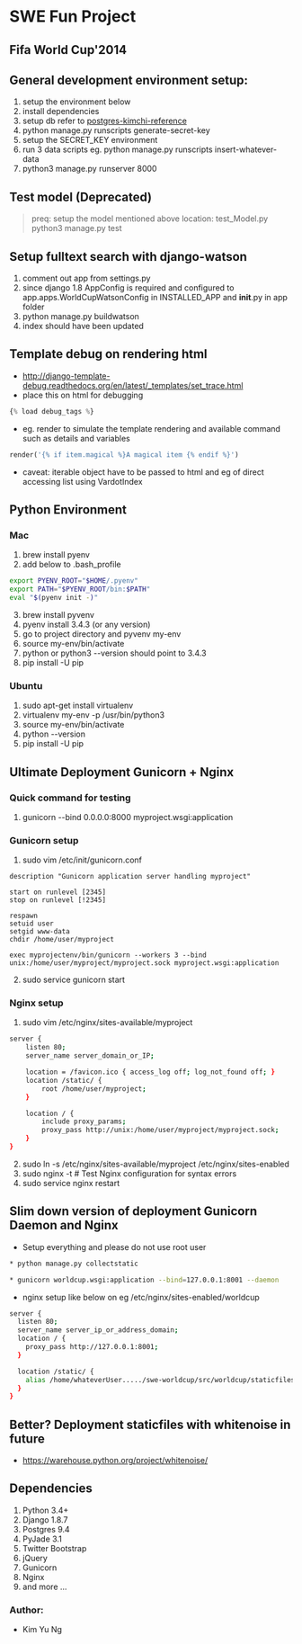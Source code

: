 # SWE Fun Project
## Fifa World Cup'2014


## General development environment setup:
1. setup the environment below
2. install dependencies
3. setup db refer to [postgres-kimchi-reference](/src/db_data/postgresql-newbie-guide.md)
4. python manage.py runscripts generate-secret-key
6. setup the SECRET_KEY environment
7. run 3 data scripts eg. python manage.py runscripts insert-whatever-data
8. python3 manage.py runserver 8000

## Test model (Deprecated)
> preq: setup the model mentioned above 
> location: test_Model.py
> python3 manage.py test


## Setup fulltext search with django-watson
1. comment out app from settings.py
2. since django 1.8 AppConfig is required and configured to app.apps.WorldCupWatsonConfig in INSTALLED_APP and __init__.py in app folder
3. python manage.py buildwatson
4. index should have been updated


## Template debug on rendering html
* http://django-template-debug.readthedocs.org/en/latest/_templates/set_trace.html
* place this on html for debugging
```python
{% load debug_tags %} 
```
* eg. render to simulate the template rendering and available command such as details and variables
```python
render('{% if item.magical %}A magical item {% endif %}')
```
* caveat: iterable object have to be passed to html and eg of direct accessing list using VardotIndex


## Python Environment
### Mac
1. brew install pyenv
1. add below to .bash_profile
```bash
export PYENV_ROOT="$HOME/.pyenv"
export PATH="$PYENV_ROOT/bin:$PATH"
eval "$(pyenv init -)"
```
3. brew install pyvenv
4. pyenv install 3.4.3 (or any version)
5. go to project directory and pyvenv my-env
6. source my-env/bin/activate
7. python or python3 --version should point to 3.4.3
8. pip install -U pip

### Ubuntu
1. sudo apt-get install virtualenv
1. virtualenv my-env -p /usr/bin/python3
1. source my-env/bin/activate
1. python --version
1. pip install -U pip

## Ultimate Deployment Gunicorn + Nginx

### Quick command for testing
1. gunicorn --bind 0.0.0.0:8000 myproject.wsgi:application

### Gunicorn setup
1. sudo vim /etc/init/gunicorn.conf
```shell
description "Gunicorn application server handling myproject"

start on runlevel [2345]
stop on runlevel [!2345]

respawn
setuid user
setgid www-data
chdir /home/user/myproject

exec myprojectenv/bin/gunicorn --workers 3 --bind unix:/home/user/myproject/myproject.sock myproject.wsgi:application
```
2. sudo service gunicorn start

### Nginx setup
1. sudo vim /etc/nginx/sites-available/myproject

```bash
server {
    listen 80;
    server_name server_domain_or_IP;

    location = /favicon.ico { access_log off; log_not_found off; }
    location /static/ {
        root /home/user/myproject;
    }

    location / {
        include proxy_params;
        proxy_pass http://unix:/home/user/myproject/myproject.sock;
    }
}
```

2. sudo ln -s /etc/nginx/sites-available/myproject /etc/nginx/sites-enabled
3. sudo nginx -t # Test Nginx configuration for syntax errors
4. sudo service nginx restart

## Slim down version of deployment Gunicorn Daemon and Nginx
* Setup everything and please do not use root user
```bash
* python manage.py collectstatic
```
```bash
* gunicorn worldcup.wsgi:application --bind=127.0.0.1:8001 --daemon
```
* nginx setup like below on eg /etc/nginx/sites-enabled/worldcup
```bash
server {
  listen 80; 
  server_name server_ip_or_address_domain;
  location / { 
    proxy_pass http://127.0.0.1:8001;
  }

  location /static/ {
    alias /home/whateverUser...../swe-worldcup/src/worldcup/staticfiles/;
  }
}
```

## Better? Deployment staticfiles with whitenoise in future
* https://warehouse.python.org/project/whitenoise/

## Dependencies
1. Python 3.4+
1. Django 1.8.7
1. Postgres 9.4
1. PyJade 3.1
1. Twitter Bootstrap
1. jQuery
1. Gunicorn
1. Nginx
1. and more ...


### Author:
* Kim Yu Ng
